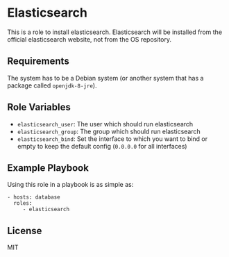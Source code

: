 Elasticsearch
=============

This is a role to install elasticsearch. Elasticsearch will be installed
from the official elasticsearch website, not from the OS repository.

Requirements
------------

The system has to be a Debian system (or another system that has a package
called `openjdk-8-jre`).

Role Variables
--------------

- `elasticsearch_user`: The user which should run elasticsearch
- `elasticsearch_group`: The group which should run elasticsearch
- `elasticsearch_bind`: Set the interface to which you want to bind or empty
  to keep the default config (`0.0.0.0` for all interfaces)

Example Playbook
----------------

Using this role in a playbook is as simple as:

    - hosts: database
      roles:
         - elasticsearch

License
-------

MIT
